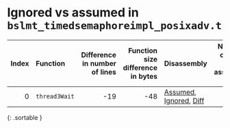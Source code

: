 # Ignored vs assumed in `bslmt_timedsemaphoreimpl_posixadv.t`

<script src="../sorttable.js"></script>
|   Index | Function      |   Difference in number of lines |   Function size difference in bytes | Disassembly                                                             |   Number of lines in assumed build | Number of bytes in assumed build   |   Number of lines in ignored build | Number of bytes in ignored build   |
|--------:|:--------------|--------------------------------:|------------------------------------:|:------------------------------------------------------------------------|-----------------------------------:|:-----------------------------------|-----------------------------------:|:-----------------------------------|
|       0 | `thread3Wait` |                             -19 |                                 -48 | [Assumed](0.assume.s.txt), [Ignored](0.none.s.txt), [Diff](0.diff.html) |                                432 | 4,210,224                          |                                480 | 4,210,224                          |
{: .sortable }
